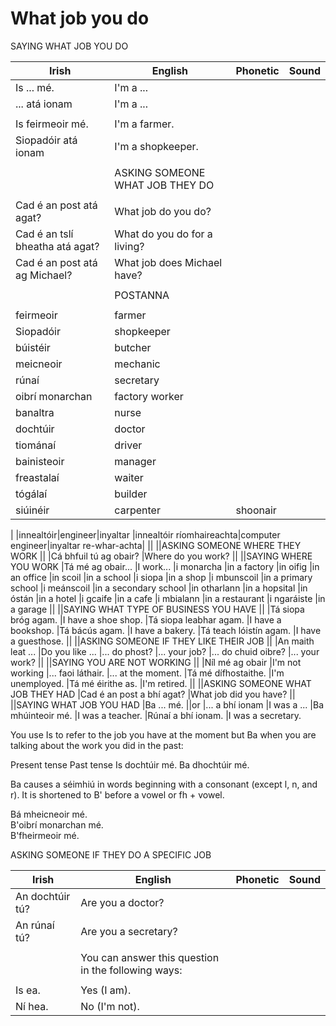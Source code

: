 # What job you do

SAYING WHAT JOB YOU DO

|Irish|English|Phonetic|Sound|
|------|-------|--------|-----|
|Is ... mé.|I'm a ...
|... atá ionam |I'm a ...
||
|Is feirmeoir mé. |I'm a farmer.
|Siopadóir atá ionam |I'm a shopkeeper.
||
||ASKING SOMEONE WHAT JOB THEY DO
||
|Cad é an post atá agat? |What job do you do?
|Cad é an tslí bheatha atá agat? |What do you do for a living?
|Cad é an post atá ag Michael? |What job does Michael have?
||
||POSTANNA
||
|feirmeoir|farmer
|Siopadóir|shopkeeper
|búistéir	|butcher
|meicneoir	|mechanic
|rúnaí	|secretary
|oibrí monarchan	|factory worker
|banaltra	|nurse
|dochtúir	|doctor
|tiománaí	|driver
|bainisteoir	|manager
|freastalaí	|waiter
|tógálaí	|builder
|siúinéir|carpenter|shoonair
|
|innealtóir|engineer|inyaltar
|innealtóir ríomhaireachta|computer engineer|inyaltar re-whar-achta|
||
||ASKING SOMEONE WHERE THEY WORK
||
|Cá bhfuil tú ag obair? |Where do you work?
||
||SAYING WHERE YOU WORK
|Tá mé ag obair... |I work...
|i monarcha |in a factory
|in oifig |in an office
|in scoil |in a school
|i siopa |in a shop
|i mbunscoil |in a primary school
|i meánscoil |in a secondary school
|in otharlann |in a hopsital
|in óstán |in a hotel
|i gcaife |in a cafe
|i mbialann |in a restaurant
|i ngaráiste |in a garage
||
||SAYING WHAT TYPE OF BUSINESS YOU HAVE
||
|Tá siopa bróg agam. |I have a shoe shop.
|Tá siopa leabhar agam. |I have a bookshop.
|Tá bácús agam. |I have a bakery.
|Tá teach lóistín agam. |I have a guesthose.
||
||ASKING SOMEONE IF THEY LIKE THEIR JOB
||
|An maith leat ... |Do you like ...
|... do phost? |... your job?
|... do chuid oibre? |... your work?
||
||SAYING YOU ARE NOT WORKING
||
|Níl mé ag obair |I'm not working
|... faoi láthair. |... at the moment.
|Tá mé dífhostaithe. |I'm unemployed.
|Tá mé éirithe as. |I'm retired.
||
||ASKING SOMEONE WHAT JOB THEY HAD
|Cad é an post a bhí agat? |What job did you have?
||
||SAYING WHAT JOB YOU HAD
|Ba ... mé.
||or
|... a bhí ionam |I was a ...
|Ba mhúinteoir mé. |I was a teacher.
|Rúnaí a bhí ionam. |I was a secretary.


You use Is to refer to the job you have at the moment but Ba when you are talking about the work you did in the past:

Present tense	Past tense
Is dochtúir mé.	Ba dhochtúir mé.

Ba causes a séimhiú in words beginning with a consonant (except l, n, and r). It is shortened to B' before a vowel or fh + vowel.

Bá mheicneoir mé.	
B'oibrí monarchan mé.	
B'fheirmeoir mé.	


ASKING SOMEONE IF THEY DO A SPECIFIC JOB

|Irish|English|Phonetic|Sound|
|------|-------|--------|-----|
|An dochtúir tú? |Are you a doctor?
|An rúnaí tú? |Are you a secretary?
||
||You can answer this question in the following ways:
||
|Is ea. |Yes (I am).
|Ní hea. |No (I'm not).